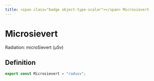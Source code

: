 ```yaml
---
title: <span class="badge object-type-scalar"></span> Microsievert
---
```

# <span class="badge object-type-scalar"></span> Microsievert

Radiation: microSievert (µSv)

## Definition

```typescript
export const Microsievert = "radusv";

```
